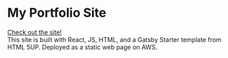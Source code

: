 # My Portfolio Site
[Check out the site!](http://dannylungaro.com/)
<br/>
This site is built with React, JS, HTML, and a Gatsby Starter template from HTML 5UP. Deployed as a static web page on AWS.
